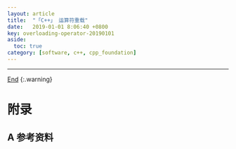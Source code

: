 ```yaml
---
layout: article
title:  "「C++」 运算符重载"
date:   2019-01-01 8:06:40 +0800
key: overloading-operator-20190101
aside:
  toc: true
category: [software, c++, cpp_foundation]
---
```

<span id='head'></span>

<!--more-->




-------------------  
[End](#head)
{:.warning}  


# 附录
## A 参考资料
